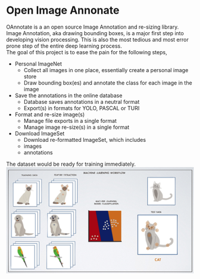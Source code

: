# Open Image Annonate
OAnnotate is a an open source Image Annotation and re-sizing library. Image Annotation, aka drawing bounding boxes, is a major first step into developing vision processing. This is also the most tedious and most error prone step of the entire deep learning process.  
The goal of this project is to ease the pain for the following steps, 
* Personal ImageNet
  * Collect all images in one place, essentially create a personal image store
  * Draw bounding box(es) and annotate the class for each image in the image
* Save the annotations in the online database
  * Database saves annotations in a neutral format
  * Export(s) in formats for YOLO, PASCAL or TURI
* Format and re-size image(s) 
  * Manage file exports in a single format
  * Manage image re-size(s) in a single format 
* Download ImageSet
  * Download re-formatted ImageSet, which includes
   * images
   * annotations
 
 The dataset would be ready for training immediately. 
 ![Machine Learning Flow](https://github.com/neosinha/oannonate/blob/master/docs/ml-flow.png)


